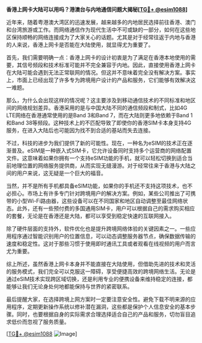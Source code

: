 **香港上网卡大陆可以用吗？港澳台与内地通信问题大揭秘[[TG💪+ @esim1088](https://t.me/s/esim1088)]**

近年来，随着粤港澳大湾区的迅速发展，越来越多的内地居民选择前往香港、澳门和台湾旅游或工作。而网络通信作为现代生活中不可或缺的一部分，如何在这些地区保持顺畅的网络连接成为了大家关心的话题。尤其是对于经常往返于内地与香港的人来说，香港上网卡是否能在大陆使用，就显得尤为重要了。

首先，我们需要明确一点：香港上网卡的设计初衷是为了满足在香港本地使用的需要，其信号频段和技术标准可能并不完全兼容于内地。因此，直接使用香港上网卡在大陆可能会遇到无法正常联网的情况。但这并不意味着完全没有解决方案。事实上，市面上已经出现了许多专为跨境用户设计的产品和服务，它们能够有效解决这一难题。

那么，为什么会出现这样的情况呢？这主要涉及到移动通信技术的不同标准和地区间的网络规划差异。香港采用的是与中国大陆不同的通信频段和制式，比如4G LTE网络在香港通常使用的是Band 3和Band 7，而在大陆则更多地依赖于Band 1和Band 38等频段。这种技术上的不匹配导致了即使你的香港SIM卡本身支持4G服务，在进入大陆后也可能因为找不到合适的基站而失去连接。

不过，科技的进步为我们提供了新的可能性。现在，一种名为eSIM的技术正在逐渐普及。eSIM是一种嵌入式SIM卡，它允许设备同时支持多个运营商的网络配置文件。这意味着如果你拥有一个支持eSIM功能的手机，就可以轻松切换到适合当前地理位置的网络服务提供商，从而实现无缝漫游。对于经常往来于香港与大陆之间的用户来说，这无疑是一个巨大的福音。

当然，并不是所有手机都具备eSIM功能，如果你的手机还不支持这项技术，也不必担心。市场上有许多专门针对跨境用户的解决方案。例如，某些公司推出了可携带的小型Wi-Fi路由器，这些设备可以在不同国家和地区自动调整至最佳网络状态。此外，还有一些预付费的多国通用SIM卡，用户可以根据自己的需求购买相应的套餐，无论是在香港还是大陆，都可以享受到稳定快速的互联网接入。

除了硬件层面的支持外，软件优化也是提升跨境网络体验的关键因素之一。一些应用程序通过智能识别用户的位置信息，可以动态调整服务器节点，确保数据传输的速度和稳定性。这对于那些习惯于使用即时通讯工具或者观看在线视频的用户而言尤为重要。

综上所述，虽然香港上网卡本身并不能直接在大陆使用，但借助先进的技术和灵活的服务模式，我们完全可以克服这一障碍，享受便捷高效的跨境网络生活。无论是通过eSIM技术实现跨区域切换，还是利用专业的便携设备来维持稳定的连接，都能够让我们无论身处何地都能保持与世界的紧密联系。

最后提醒大家，在选择跨境上网方案时一定要注意安全性。避免下载不明来源的应用程序，定期更新操作系统以修补潜在漏洞，这些都是保护个人信息安全的基本步骤。同时，也要根据自身的实际需求合理选择适合自己的产品和服务，切勿盲目追求低价而忽视了服务质量。

[[TG💪+ @esim1088](https://t.me/s/esim1088) ![Image](https://i.postimg.cc/4NQfJmqS/Snipaste-2025-05-13-00-14-12.png)]